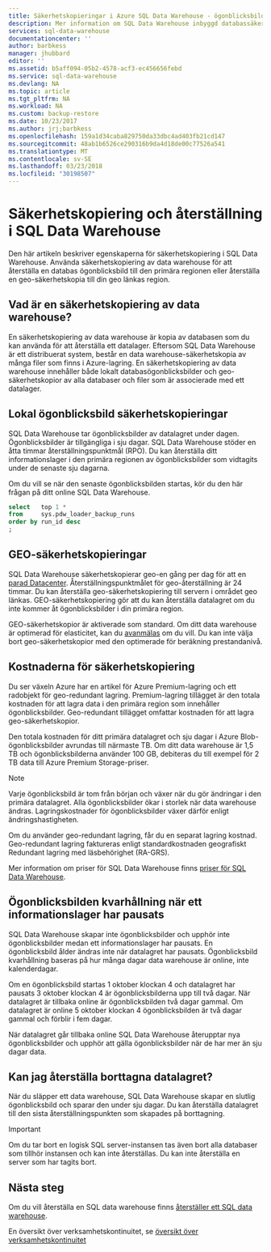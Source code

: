 ```yaml
---
title: Säkerhetskopieringar i Azure SQL Data Warehouse - ögonblicksbilder, geo-redundant | Microsoft Docs
description: Mer information om SQL Data Warehouse inbyggd databassäkerhetskopieringar som gör att du kan återställa en Azure SQL Data Warehouse till en återställningspunkt eller en annan geografisk region.
services: sql-data-warehouse
documentationcenter: ''
author: barbkess
manager: jhubbard
editor: ''
ms.assetid: b5aff094-05b2-4578-acf3-ec456656febd
ms.service: sql-data-warehouse
ms.devlang: NA
ms.topic: article
ms.tgt_pltfrm: NA
ms.workload: NA
ms.custom: backup-restore
ms.date: 10/23/2017
ms.author: jrj;barbkess
ms.openlocfilehash: 159a1d34caba829750da33dbc4ad403fb21cd147
ms.sourcegitcommit: 48ab1b6526ce290316b9da4d18de00c77526a541
ms.translationtype: MT
ms.contentlocale: sv-SE
ms.lasthandoff: 03/23/2018
ms.locfileid: "30198507"
---
```

# <a name="backup-and-restore-in-sql-data-warehouse"></a>Säkerhetskopiering och återställning i SQL Data Warehouse
Den här artikeln beskriver egenskaperna för säkerhetskopiering i SQL Data Warehouse. Använda säkerhetskopiering av data warehouse för att återställa en databas ögonblicksbild till den primära regionen eller återställa en geo-säkerhetskopia till din geo länkas region. 

## <a name="what-is-a-data-warehouse-backup"></a>Vad är en säkerhetskopiering av data warehouse?
En säkerhetskopiering av data warehouse är kopia av databasen som du kan använda för att återställa ett datalager.  Eftersom SQL Data Warehouse är ett distribuerat system, består en data warehouse-säkerhetskopia av många filer som finns i Azure-lagring. En säkerhetskopiering av data warehouse innehåller både lokalt databasögonblicksbilder och geo-säkerhetskopior av alla databaser och filer som är associerade med ett datalager. 

## <a name="local-snapshot-backups"></a>Lokal ögonblicksbild säkerhetskopieringar
SQL Data Warehouse tar ögonblicksbilder av datalagret under dagen. Ögonblicksbilder är tillgängliga i sju dagar. SQL Data Warehouse stöder en åtta timmar återställningspunktmål (RPO). Du kan återställa ditt informationslager i den primära regionen av ögonblicksbilder som vidtagits under de senaste sju dagarna.

Om du vill se när den senaste ögonblicksbilden startas, kör du den här frågan på ditt online SQL Data Warehouse. 

```sql
select   top 1 *
from     sys.pdw_loader_backup_runs 
order by run_id desc
;
```

## <a name="geo-backups"></a>GEO-säkerhetskopieringar
SQL Data Warehouse säkerhetskopierar geo-en gång per dag för att en [parad Datacenter](../best-practices-availability-paired-regions.md). Återställningspunktmålet för geo-återställning är 24 timmar. Du kan återställa geo-säkerhetskopiering till servern i området geo länkas. GEO-säkerhetskopiering gör att du kan återställa datalagret om du inte kommer åt ögonblicksbilder i din primära region.

GEO-säkerhetskopior är aktiverade som standard. Om ditt data warehouse är optimerad för elasticitet, kan du [avanmälas](/powershell/module/azurerm.sql/set-azurermsqldatabasegeobackuppolicy) om du vill. Du kan inte välja bort geo-säkerhetskopior med den optimerade för beräkning prestandanivå.

## <a name="backup-costs"></a>Kostnaderna för säkerhetskopiering
Du ser växeln Azure har en artikel för Azure Premium-lagring och ett radobjekt för geo-redundant lagring. Premium-lagring tillägget är den totala kostnaden för att lagra data i den primära region som innehåller ögonblicksbilder.  Geo-redundant tillägget omfattar kostnaden för att lagra geo-säkerhetskopior.  

Den totala kostnaden för ditt primära datalagret och sju dagar i Azure Blob-ögonblicksbilder avrundas till närmaste TB. Om ditt data warehouse är 1,5 TB och ögonblicksbilderna använder 100 GB, debiteras du till exempel för 2 TB data till Azure Premium Storage-priser. 

> [!NOTE]
> Varje ögonblicksbild är tom från början och växer när du gör ändringar i den primära datalagret. Alla ögonblicksbilder ökar i storlek när data warehouse ändras. Lagringskostnader för ögonblicksbilder växer därför enligt ändringshastigheten.
> 
> 

Om du använder geo-redundant lagring, får du en separat lagring kostnad. Geo-redundant lagring faktureras enligt standardkostnaden geografiskt Redundant lagring med läsbehörighet (RA-GRS).

Mer information om priser för SQL Data Warehouse finns [priser för SQL Data Warehouse](https://azure.microsoft.com/pricing/details/sql-data-warehouse/).

## <a name="snapshot-retention-when-a-data-warehouse-is-paused"></a>Ögonblicksbilden kvarhållning när ett informationslager har pausats
SQL Data Warehouse skapar inte ögonblicksbilder och upphör inte ögonblicksbilder medan ett informationslager har pausats. En ögonblicksbild ålder ändras inte när datalagret har pausats. Ögonblicksbild kvarhållning baseras på hur många dagar data warehouse är online, inte kalenderdagar.

Om en ögonblicksbild startas 1 oktober klockan 4 och datalagret har pausats 3 oktober klockan 4 är ögonblicksbilderna upp till två dagar. När datalagret är tillbaka online är ögonblicksbilden två dagar gammal. Om datalagret är online 5 oktober klockan 4 ögonblicksbilden är två dagar gammal och förblir i fem dagar.

När datalagret går tillbaka online SQL Data Warehouse återupptar nya ögonblicksbilder och upphör att gälla ögonblicksbilder när de har mer än sju dagar data.

## <a name="can-i-restore-a-dropped-data-warehouse"></a>Kan jag återställa borttagna datalagret?
När du släpper ett data warehouse, SQL Data Warehouse skapar en slutlig ögonblicksbild och sparar den under sju dagar. Du kan återställa datalagret till den sista återställningspunkten som skapades på borttagning. 

> [!IMPORTANT]
> Om du tar bort en logisk SQL server-instansen tas även bort alla databaser som tillhör instansen och kan inte återställas. Du kan inte återställa en server som har tagits bort.
> 

## <a name="next-steps"></a>Nästa steg
Om du vill återställa en SQL data warehouse finns [återställer ett SQL data warehouse](sql-data-warehouse-restore-database-overview.md).

En översikt över verksamhetskontinuitet, se [översikt över verksamhetskontinuitet](../sql-database/sql-database-business-continuity.md)
